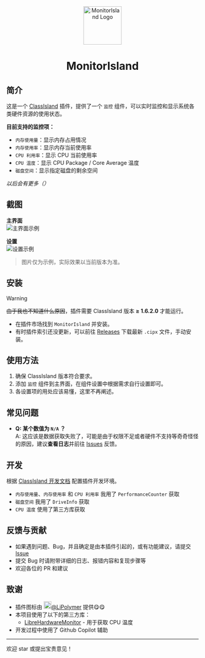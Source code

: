 <div align="center">

<img src="./icon2.png" alt="MonitorIsland Logo" height="100">

# MonitorIsland

</div>

## 简介

这是一个 [ClassIsland](https://github.com/ClassIsland/ClassIsland) 插件，提供了一个 `监控` 组件，可以实时监控和显示系统各类硬件资源的使用状态。

**目前支持的监控项：**
- `内存使用量`：显示内存占用情况
- `内存使用率`：显示内存当前使用率
- `CPU 利用率`：显示 CPU 当前使用率
- `CPU 温度`：显示 CPU Package / Core Average 温度
- `磁盘空间`：显示指定磁盘的剩余空间

*以后会有更多（）*

## 截图

**主界面**  
![主界面示例](https://github.com/user-attachments/assets/d1d6f477-d211-4aa8-8a20-b4c7aee08632)  

**设置**  
![设置示例](https://github.com/user-attachments/assets/f279d0e8-d0a0-40b8-919a-4d0058ded8fa)  

> 图片仅为示例，实际效果以当前版本为准。

## 安装

> [!WARNING]
> ~~由于我也不知道什么原因~~，插件需要 ClassIsland 版本 **≥ 1.6.2.0** 才能运行。

- 在插件市场找到 `MonitorIsland` 并安装。
- 有时插件索引还没更新，可以前往 [Releases](https://github.com/LiuYan-xwx/MonitorIsland/releases) 下载最新 `.cipx` 文件，手动安装。

## 使用方法

1. 确保 ClassIsland 版本符合要求。
2. 添加 `监控` 组件到主界面，在组件设置中根据需求自行设置即可。
3. 各设置项的用处应该易懂，这里不再阐述。

## 常见问题

- **Q: 某个数值为 `N/A` ？**  
  A: 这应该是数据获取失败了，可能是由于权限不足或者硬件不支持等奇奇怪怪的原因，建议**查看日志**并前往 [Issues](https://github.com/LiuYan-xwx/MonitorIsland/issues) 反馈。

## 开发

根据 [ClassIsland 开发文档](https://docs.classisland.tech/dev/get-started/devlopment-plugins.html) 配置插件开发环境。  

- `内存使用量`、`内存使用率` 和 `CPU 利用率` 我用了 `PerformanceCounter` 获取
- `磁盘空间` 我用了 `DriveInfo` 获取
- `CPU 温度` 使用了第三方库获取

## 反馈与贡献

- 如果遇到问题、Bug，并且确定是由本插件引起的，或有功能建议，请提交 [Issue](https://github.com/LiuYan-xwx/MonitorIsland/issues)
- 提交 Bug 时请附带详细的日志、报错内容和复现步骤等
- 欢迎各位的 PR 和建议

## 致谢

- 插件图标由 [<img src="https://github.com/LiPolymer.png" width="20" height="20"/>](https://github.com/LiPolymer)[@LiPolymer](https://github.com/LiPolymer) 提供😋😋
- 本项目使用了以下的第三方库：
  - [LibreHardwareMonitor](https://github.com/LibreHardwareMonitor/LibreHardwareMonitor) - 用于获取 CPU 温度
- 开发过程中使用了 Github Copilot 辅助

---

欢迎 star 或提出宝贵意见！